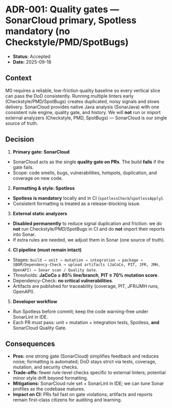 
# ADR-001: Quality gates — SonarCloud primary, Spotless mandatory (no Checkstyle/PMD/SpotBugs)

- **Status:** Accepted
- **Date:** 2025-09-18

## Context
M0 requires a reliable, low-friction quality baseline so every vertical slice can pass the DoD consistently. Running multiple linters early (Checkstyle/PMD/SpotBugs) creates duplicated, noisy signals and slows delivery. SonarCloud provides native Java analysis (SonarJava) with one consistent rule engine, quality gate, and history. We will **not** run or import external analyzers (Checkstyle, PMD, SpotBugs) — SonarCloud is our single source of truth.

## Decision
1) **Primary gate: SonarCloud**
- SonarCloud acts as the single **quality gate on PRs**. The build **fails** if the gate fails.
- Scope: code smells, bugs, vulnerabilities, hotspots, duplication, and coverage on new code.

2) **Formatting & style: Spotless**
- **Spotless is mandatory** locally and in CI (`spotlessCheck`/`spotlessApply`).
- Consistent formatting is treated as a release-blocking issue.

3) **External static analyzers**
- **Disabled permanently** to reduce signal duplication and friction: we do **not** run Checkstyle/PMD/SpotBugs in CI and do **not** import their reports into Sonar.
- If extra rules are needed, we adjust them in Sonar (one source of truth).

4) **CI pipeline (must remain intact)**
- Stages: `build → unit → mutation → integration → package → SBOM/Dependency-Check → upload artifacts (JaCoCo, PIT, JFR, JMH, OpenAPI) → Sonar scan / Quality Gate`.
- Thresholds: **JaCoCo ≥ 85% line/branch**, **PIT ≥ 70% mutation score**.
- Dependency-Check: **no critical vulnerabilities**.
- Artifacts are published for traceability (coverage, PIT, JFR/JMH runs, OpenAPI).

5) **Developer workflow**
- Run Spotless before commit; keep the code warning-free under SonarLint in IDE.
- Each PR must pass: unit + mutation + integration tests, Spotless, **and** SonarCloud Quality Gate.

## Consequences
- **Pros:** one strong gate (SonarCloud) simplifies feedback and reduces noise; formatting is automated; DoD stays strict via tests, coverage, mutation, and security checks.
- **Trade-offs:** fewer rule-level checks specific to external linters; potential minor style drift beyond formatting.
- **Mitigations:** SonarCloud rule set + SonarLint in IDE; we can tune Sonar profiles as the codebase matures.
- **Impact on CI:** PRs fail fast on gate violations; artifacts and reports remain first-class citizens for auditing and learning.

